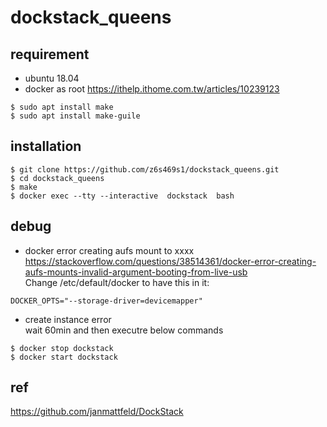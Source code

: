 # dockstack_queens

## requirement
- ubuntu 18.04
- docker as root
https://ithelp.ithome.com.tw/articles/10239123


```console
$ sudo apt install make      
$ sudo apt install make-guile
```

## installation
```console
$ git clone https://github.com/z6s469s1/dockstack_queens.git
$ cd dockstack_queens
$ make
$ docker exec --tty --interactive  dockstack  bash
```


## debug
- docker error creating aufs mount to xxxx </br>
https://stackoverflow.com/questions/38514361/docker-error-creating-aufs-mounts-invalid-argument-booting-from-live-usb </br>
Change /etc/default/docker to have this in it:
```console
DOCKER_OPTS="--storage-driver=devicemapper"
```
- create instance error </br>
wait 60min and then executre below commands
```console
$ docker stop dockstack
$ docker start dockstack
```

## ref
https://github.com/janmattfeld/DockStack
